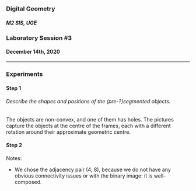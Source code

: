 ### Digital Geometry

##### M2 SIS, UGE

### Laboratory Session \#3

#### December 14th, 2020
----

### Experiments

#### Step 1

###### Describe the shapes and positions of the (pre-?)segmented objects.

The objects are non-convex, and one of them has holes.
The pictures capture the objects at the centre of the frames, each with a different rotation around their approximate geometric centre.

#### Step 2

Notes:

- We chose the adjacency pair (4, 8), because we do not have any obvious connectivity issues or with the binary image: it is well-composed.
